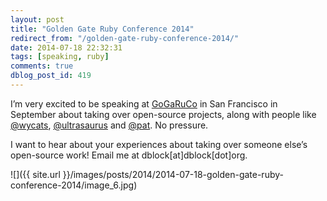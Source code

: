 ```yaml
---
layout: post
title: "Golden Gate Ruby Conference 2014"
redirect_from: "/golden-gate-ruby-conference-2014/"
date: 2014-07-18 22:32:31
tags: [speaking, ruby]
comments: true
dblog_post_id: 419
---
```

I’m very excited to be speaking at [GoGaRuCo](http://gogaruco.com) in San Francisco in September about taking over open-source projects, along with people like [@wycats](http://twitter.com/wycats), [@ultrasaurus](http://twitter.com/ultrasaurus) and [@pat](http://twitter.com/pat). No pressure.

I want to hear about your experiences about taking over someone else’s open-source work! Email me at dblock[at]dblock[dot]org.

![]({{ site.url }}/images/posts/2014/2014-07-18-golden-gate-ruby-conference-2014/image_6.jpg)

